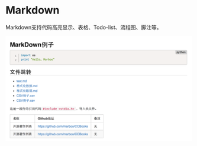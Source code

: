 # Markdown

<!--
create time: 2015-09-02 23:33:47
Author: amoblin

This file is created by Marboo<http://marboo.io> template file $MARBOO_HOME/.media/starts/default.md
本文件由 Marboo<http://marboo.io> 模板文件 $MARBOO_HOME/.media/starts/default.md 创建
-->

Markdown支持代码高亮显示、表格、Todo-list、流程图、脚注等。

![](../images/02/markdown.png)
